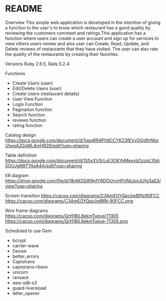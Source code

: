 # README
Overview
This simple web application is developed in the intention of giving a function to the user's to know which restaurant has a good quality
by reviewing the customers comment and ratings.This application has a function where users can create a user account and sign up for services  to view others users review and alos user can Create, Read, Update, and Delete reviews of restaurants that they have visited. The user can also rate the quality of the  restaurants by creating their favorites.

Versions
Ruby 2.6.5, Rails 5.2.4

Functions
- Create Users (user)
- Edit/Delete Users (user)
- Create Users (restaurant details)
- User View Function
- Login Function
- Pagination function
- Search function
- reviews function
- rating function

Catalog design
https://docs.google.com/document/d/1qgoRR4PVdCCYKZ3fEVvGGd9rNhxUtwpAZGsMLAmHR28/edit?usp=sharing

Table definition
https://docs.google.com/document/d/1S5xXVSrLvE3O8YqMexxbOzznL10dr5OUJgN9TYksA4A/edit?usp=sharing

ER diagram
https://drive.google.com/file/d/18nM2QW9n1YRDOUnyHPzRdJxnJUfg3aS3/view?usp=sharing

Screen transition
https://cacoo.com/diagrams/C3AmEOYQpciiwBfN/90FCC
https://cacoo.com/diagrams/C3AmEOYQpciiwBfN-90FCC.png

Wire frame diagrams
https://cacoo.com/diagrams/QrH18IL8ekmTupve/71305
https://cacoo.com/diagrams/QrH18IL8ekmTupve-71305.png

Scheduled to use Gem

- bcrypt
- carrier-wave
- Devise
- better_errors
- Capistrano
- capistrano-rbenv
- unicorn
- ransack
- aws-sdk-s3
- guard-livereload
- letter_opener
